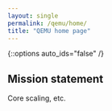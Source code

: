```yaml
---
layout: single
permalink: /qemu/home/
title: "QEMU home page"
---
```


{::options auto_ids="false" /}

## Mission statement  

Core scaling, etc.

  